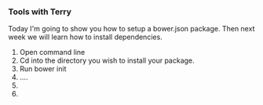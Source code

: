 ### Tools with Terry

Today I'm going to show you how to setup a bower.json package. Then next week we will learn how to install dependencies. 

1. Open command line 
2. Cd into the directory you wish to install your package.
3. Run bower init 
4. ....
5.  
6. 
